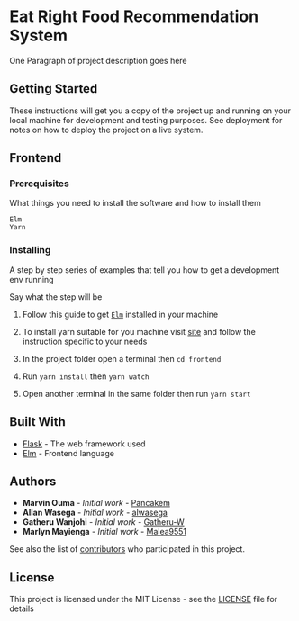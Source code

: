 # Eat Right Food Recommendation System

One Paragraph of project description goes here

## Getting Started

These instructions will get you a copy of the project up and running on your local machine for development and testing purposes. See deployment for notes on how to deploy the project on a live system.

## Frontend

### Prerequisites

What things you need to install the software and how to install them

```
Elm
Yarn
```

### Installing

A step by step series of examples that tell you how to get a development env running

Say what the step will be

1. Follow this guide to get [`Elm`](https://guide.elm-lang.org/install.html) installed in your machine

2. To install yarn suitable for you machine visit [site](https://yarnpkg.com/lang/en/docs/install) and follow the instruction specific to your needs

3. In the project folder open a terminal then `cd frontend`
4. Run `yarn install` then `yarn watch`
5. Open another terminal in the same folder then run `yarn start`

## Built With

* [Flask](http://flask.pocoo.org/) - The web framework used
* [Elm](https://elm-lang.org/) - Frontend language

## Authors

* **Marvin Ouma** - *Initial work* - [Pancakem](https://github.com/Pancakem)
* **Allan Wasega** - *Initial work* - [alwasega](https://github.com/alwasega)
* **Gatheru Wanjohi** - *Initial work* - [Gatheru-W](https://github.com/Gatheru-W)
* **Marlyn Mayienga** - *Initial work* - [Malea9551](https://github.com/Malea9551)

See also the list of [contributors](https://github.com/your/project/contributors) who participated in this project.

## License

This project is licensed under the MIT License - see the [LICENSE](LICENSE) file for details
